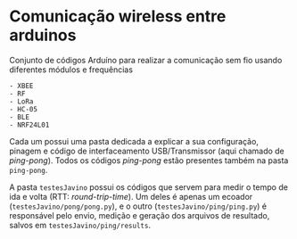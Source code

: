 # Comunicação wireless entre arduinos 
Conjunto de códigos Arduíno para realizar a comunicação sem fio usando diferentes módulos e frequências

    - XBEE
    - RF
    - LoRa
    - HC-05
    - BLE
    - NRF24L01

Cada um possui uma pasta dedicada a explicar a sua configuração, pinagem e código de interfaceamento USB/Transmissor (aqui chamado de _ping-pong_). Todos os códigos _ping-pong_ estão presentes também na pasta `ping-pong`.

A pasta `testesJavino` possui os códigos que servem para medir o tempo de ida e volta (RTT: _round-trip-time_). Um deles é apenas um ecoador (`testesJavino/pong/pong.py`), e o outro (`testesJavino/ping/ping.py`) é responsável pelo envio, medição e geração dos arquivos de resultado, salvos em `testesJavino/ping/results`.